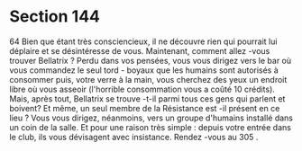 # Section 144

64
Bien que étant très consciencieux, il ne découvre rien qui
pourrait lui déplaire et se désintéresse de vous. Maintenant,
comment allez -vous trouver Bellatrix ? Perdu dans vos pensées,
vous vous dirigez vers le bar où vous commandez le seul tord -
boyaux que les humains sont autorisés à consommer puis, votre
verre à la main, vous cherchez des yeux un endroit libre où vous
asseoir (l'horrible consommation vous a coûté 10 crédits). Mais,
après tout, Bellatrix se trouve -t-il parmi tous ces gens qui parlent
et boivent? Et même, un seul membre de la Résistance est -il
présent en ce lieu ? Vous vous dirigez, néanmoins, vers un
groupe d'humains installé dans un coin de la salle. Et pour une
raison très simple : depuis votre entrée dans le club, ils vous
dévisagent avec insistance. Rendez -vous au 305 .